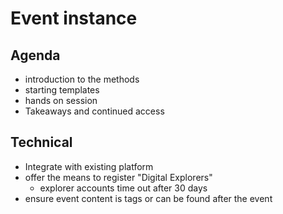 # Event instance

##  Agenda

- introduction to the methods
- starting templates
- hands on session
- Takeaways and continued access

## Technical 

- Integrate with existing platform
- offer the means to register "Digital Explorers"
    - explorer accounts time out after 30 days
- ensure event content is tags or can be found after the event
